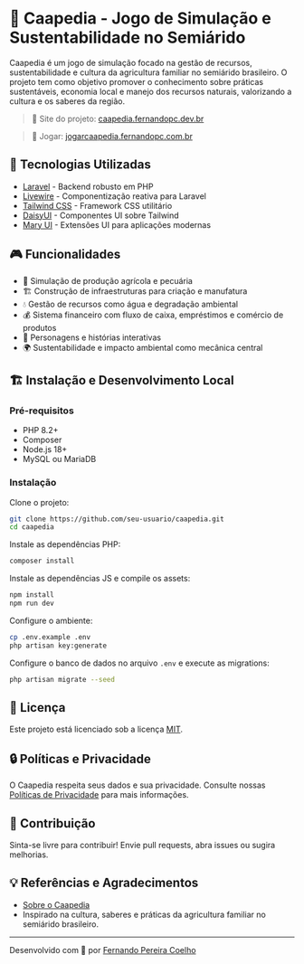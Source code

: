 
# 🌵 Caapedia - Jogo de Simulação e Sustentabilidade no Semiárido

Caapedia é um jogo de simulação focado na gestão de recursos, sustentabilidade e cultura da agricultura familiar no semiárido brasileiro. O projeto tem como objetivo promover o conhecimento sobre práticas sustentáveis, economia local e manejo dos recursos naturais, valorizando a cultura e os saberes da região.

> 🔗 Site do projeto: [caapedia.fernandopc.dev.br](https://caapedia.fernandopc.dev.br)

> 🔗 Jogar: [jogarcaapedia.fernandopc.com.br](https://jogarcaapedia.fernandopc.com.br)

## 🚀 Tecnologias Utilizadas

- [Laravel](https://laravel.com/) - Backend robusto em PHP
- [Livewire](https://livewire.laravel.com/) - Componentização reativa para Laravel
- [Tailwind CSS](https://tailwindcss.com/) - Framework CSS utilitário
- [DaisyUI](https://daisyui.com/) - Componentes UI sobre Tailwind
- [Mary UI](https://mary-ui.com/) - Extensões UI para aplicações modernas

## 🎮 Funcionalidades

- 🌾 Simulação de produção agrícola e pecuária
- 🏗️ Construção de infraestruturas para criação e manufatura
- 💧 Gestão de recursos como água e degradação ambiental
- 💰 Sistema financeiro com fluxo de caixa, empréstimos e comércio de produtos
- 🧑 Personagens e histórias interativas
- 🌍 Sustentabilidade e impacto ambiental como mecânica central

## 🏗️ Instalação e Desenvolvimento Local

### Pré-requisitos

- PHP 8.2+
- Composer
- Node.js 18+
- MySQL ou MariaDB

### Instalação

Clone o projeto:

```bash
git clone https://github.com/seu-usuario/caapedia.git
cd caapedia
```

Instale as dependências PHP:

```bash
composer install
```

Instale as dependências JS e compile os assets:

```bash
npm install
npm run dev
```

Configure o ambiente:

```bash
cp .env.example .env
php artisan key:generate
```

Configure o banco de dados no arquivo `.env` e execute as migrations:

```bash
php artisan migrate --seed
```

## 📄 Licença

Este projeto está licenciado sob a licença [MIT](LICENSE.md).

## 🔒 Políticas e Privacidade

O Caapedia respeita seus dados e sua privacidade. Consulte nossas [Políticas de Privacidade](https://caapedia.fernandopc.dev.br/caapedia/termos/pol%C3%ADticas-de-privacidade) para mais informações.

## 🙌 Contribuição

Sinta-se livre para contribuir! Envie pull requests, abra issues ou sugira melhorias.

## 💡 Referências e Agradecimentos

- [Sobre o Caapedia](https://caapedia.fernandopc.dev.br/caapedia/sobre)
- Inspirado na cultura, saberes e práticas da agricultura familiar no semiárido brasileiro.

---
Desenvolvido com 💚 por [Fernando Pereira Coelho](https://github.com/fernandopc1996)